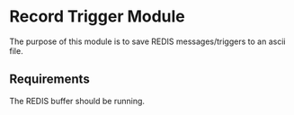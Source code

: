 # Record Trigger Module

The purpose of this module is to save REDIS messages/triggers to an ascii file.

## Requirements

The REDIS buffer should be running.
